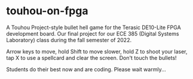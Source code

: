 # touhou-on-fpga
A Touhou Project-style bullet hell game for the Terasic DE10-Lite FPGA development board. Our final project for our ECE 385 (Digital Systems Laboratory) class during the fall semester of 2022.

Arrow keys to move, hold Shift to move slower, hold Z to shoot your laser, tap X to use a spellcard and clear the screen. Don't touch the bullets!

Students do their best now and are coding. Please wait warmly...

